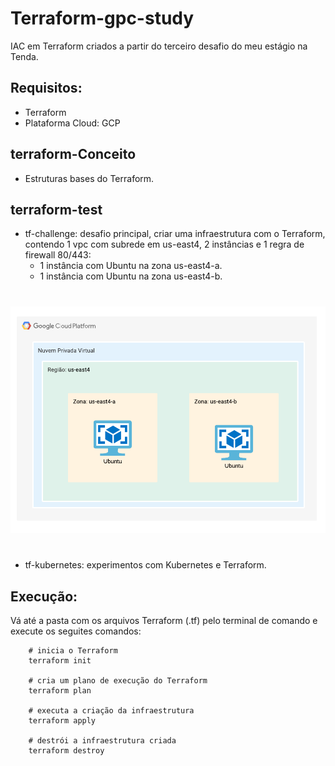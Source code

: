 # Terraform-gpc-study
IAC em Terraform criados a partir do terceiro desafio do meu estágio na Tenda.

## Requisitos:
- Terraform
- Plataforma Cloud: GCP

## terraform-Conceito
- Estruturas bases do Terraform.

## terraform-test
- tf-challenge: desafio principal, criar uma infraestrutura com o Terraform, contendo 1 vpc com subrede em us-east4, 2 instâncias e 1 regra de firewall 80/443:
    - 1 instância com Ubuntu na zona us-east4-a.
    - 1 instância com Ubuntu na zona us-east4-b.
#

<img src="Fluxograma-Desafio3.png">

#

- tf-kubernetes: experimentos com Kubernetes e Terraform.

## Execução:

Vá até a pasta com os arquivos Terraform (.tf) pelo terminal de comando e  execute os seguites comandos:

        # inicia o Terraform
        terraform init

        # cria um plano de execução do Terraform        
        terraform plan

        # executa a criação da infraestrutura
        terraform apply

        # destrói a infraestrutura criada
        terraform destroy